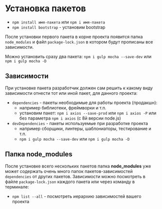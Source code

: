 # Установка пакетов

- `npm install имя-пакета` или `npm i имя-пакета`
- `npm install bootstrap` - установим bootstrap

После установки первого пакета в корне проекта появится папка `node_modules` и файл `package-lock.json` в котором будут прописаны все зависимости.

Можно установить сразу два пакета: `npm i gulp mocha --save-dev` или `npm i gulp mocha -D`

## Зависимости
При установке пакета разработчик должен сам решить к какому виду зависимости отнести тот или иной пакет, для данного проекта:
- `dependencies` - пакеты необходимые для работы проекта (продакшн):
    - например библиотеки, фреймворки и т.п.
    - установим пакет: `npm i axios --save-prod` или `npm i axios -P` или без параметра `npm i axios` (с 8й версии node.js)
- `devDependencies` - пакеты используемые при разработке проекта
    - например сборщики, линтеры, шаблониаторы, тестирование и т.п.
    - `npm i gulp mocha --save-dev` или `npm i gulp mocha -D`

## Папка node_modules
После установке всего нескольких пакетов папка **node_modules** уже может содержать очень много папок пакетов-зависимостей `dependencies` от других пакетов. Зависимости можно посмотреть в файле `package-lock.json` каждого пакета или через команду в терминале:

- `npm list --all` - посмотреть иерархию зависимостей вашего проекта
